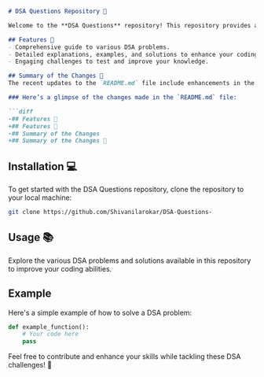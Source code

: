 ```markdown
# DSA Questions Repository 🤖

Welcome to the **DSA Questions** repository! This repository provides a collection of Data Structures and Algorithms (DSA) problems designed to enhance your coding skills through practice and engagement.

## Features 🎉
- Comprehensive guide to various DSA problems.
- Detailed explanations, examples, and solutions to enhance your coding skills.
- Engaging challenges to test and improve your knowledge.

## Summary of the Changes 📝
The recent updates to the `README.md` file include enhancements in the introduction and restructuring of features and examples for clarity and readability.

### Here’s a glimpse of the changes made in the `README.md` file:

```diff
-## Features 🎨
+## Features 🎉
-## Summary of the Changes
+## Summary of the Changes 📝
```

## Installation 💻
To get started with the DSA Questions repository, clone the repository to your local machine:

```bash
git clone https://github.com/Shivanilarokar/DSA-Questions-
```

## Usage 📚
Explore the various DSA problems and solutions available in this repository to improve your coding abilities.

## Example
Here's a simple example of how to solve a DSA problem:

```python
def example_function():
    # Your code here
    pass
```

Feel free to contribute and enhance your skills while tackling these DSA challenges! 🚀
```